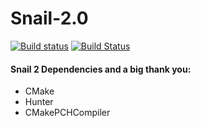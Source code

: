 # Snail-2.0

[![Build status](https://ci.appveyor.com/api/projects/status/cpux5ch4wts886rs?svg=true)](https://ci.appveyor.com/project/upMKuhn/snail-2-0)
[![Build Status](https://travis-ci.org/upMKuhn/Snail-2.0.svg?branch=master)](https://travis-ci.org/upMKuhn/Snail-2.0)

#### Snail 2 Dependencies and a big thank you:
* CMake
* Hunter
* CMakePCHCompiler
